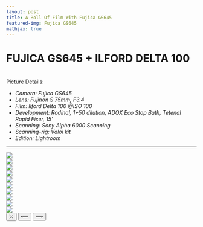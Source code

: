 ```yaml
---
layout: post
title: A Roll Of Film With Fujica GS645
featured-img: Fujica GS645
mathjax: true
---
```


# FUJICA GS645 + ILFORD DELTA 100
<br>
Picture Details:

* _Camera: Fujica GS645_
* _Lens: Fujinon S 75mm, F3.4_
* _Film: Ilford Delta 100 @ISO 100_
* _Development: Rodinal, 1+50 dilution, ADOX Eco Stop Bath, Tetenal Rapid Fixer, 15'_
* _Scanning: Sony Alpha 6000 Scanning_
* _Scanning-rig: Valoi kit_
* _Edition: Lightroom_

<hr/>

  <div class="gallery-wrapper"> 
    <div class="container">
      <section class="gallery">
        <div class="gallery-item lg">
          <img src="/assets/img/Article_image/Fujica_Delta_Vacation/Fujica_Aug_22-3.jpg"/>
        </div>
        <div class="gallery-item">
          <img src="/assets/img/Article_image/Fujica_Delta_Vacation/Fujica_Aug_22-5.jpg" class="img-responsive"/>
        </div>
        <div class="gallery-item">
          <img src="/assets/img/Article_image/Fujica_Delta_Vacation/Fujica_Aug_22.jpg" class="img-responsive"/>
        </div>
        <div class="gallery-item">
          <img src="/assets/img/Article_image/Fujica_Delta_Vacation/Fujica_Aug_22-2.jpg" class="img-responsive"/>
        </div>
        <div class="gallery-item"> 
          <img src="/assets/img/Article_image/Fujica_Delta_Vacation/Fujica_Aug_22-4.jpg" class="img-responsive"/>
        </div>
        <div class="gallery-item"> 
          <img src="/assets/img/Article_image/Fujica_Delta_Vacation/Fujica_Aug_22-6.jpg" class="img-responsive"/>
        </div>
        <div class="gallery-item"> 
          <img src="/assets/img/Article_image/Fujica_Delta_Vacation/Fujica_Aug_22-7.jpg" class="img-responsive"/>
        </div>
        <div class="gallery-item"> 
          <img src="/assets/img/Article_image/Fujica_Delta_Vacation/Fujica_Aug_22-8.jpg" class="img-responsive"/>
        </div>
        <div class="gallery-item"> 
          <img src="/assets/img/Article_image/Fujica_Delta_Vacation/Fujica_Aug_22-9.jpg" class="img-responsive"/>
        </div>
        <div class="gallery-item"> 
          <img src="/assets/img/Article_image/Fujica_Delta_Vacation/Fujica_Aug_22-10.jpg" class="img-responsive"/>
        </div>
      </section>
      <div class="modal">
        <div class="modal-content"></div>
        <button class="modal-btn close">&#10540;</button>
        <button class="modal-btn left">&#10229;</button>
        <button class="modal-btn right"> &#10230;</button>
      </div>
    </div>
  </div>

